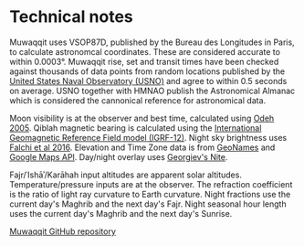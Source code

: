 # Technical notes

Muwaqqit uses VSOP87D, published by the Bureau des Longitudes in Paris, to calculate astronomcal coordinates. These are considered accurate to within 0.0003°. Muwaqqit rise, set and transit times have been checked against thousands of data points from random locations published by the [United States Naval Observatory (USNO)](https://aa.usno.navy.mil) and agree to within 0.5 seconds on average. USNO together with HMNAO publish the Astronomical Almanac which is considered the cannonical reference for astronomical data.

Moon visibility is at the observer and best time, calculated using [Odeh 2005](http://www.icoproject.org/pdf/2006_cri.pdf). Qiblah magnetic bearing is calculated using the [International Geomagnetic Reference Field model (IGRF-12)](https://earth-planets-space.springeropen.com/articles/10.1186/s40623-015-0228-9). Night sky brightness uses [Falchi et al 2016](http://advances.sciencemag.org/content/2/6/e1600377.full). Elevation and Time Zone data is from [GeoNames](https://www.geonames.org) and [Google Maps API](https://developers.google.com/maps/documentation/). Day/night overlay uses [Georgiev's Nite](https://github.com/rossengeorgiev/nite-overlay). 

Fajr/ʿIshāʾ/Karāhah input altitudes are apparent solar altitudes. Temperature/pressure inputs are at the observer. The refraction coefficient is the ratio of light ray curvature to Earth curvature. Night fractions use the current day's Maghrib and the next day's Fajr. Night seasonal hour length uses the current day's Maghrib and the next day's Sunrise.

<note :label="false">[Muwaqqit GitHub repository](https://github.com/reedwan/muwaqqit/)</note>
